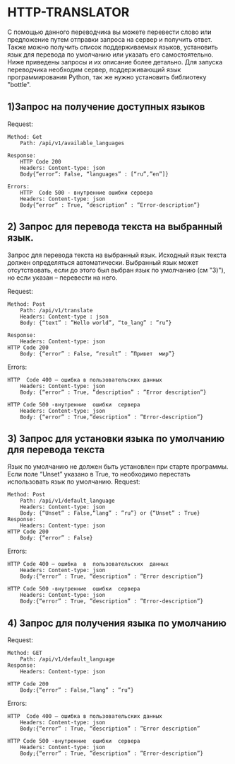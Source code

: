 # HTTP-TRANSLATOR

С помощью данного переводчика вы можете перевести слово или предложение путем отправки запроса на сервер и получить ответ. Также можно получить список поддерживаемых языков, установить язык для перевода по умолчанию или  указать его самостоятельно. Ниже приведены запросы и их описание более детально.
Для запуска переводчика необходим сервер, поддерживающий язык программирования Python,  так же нужно установить библиотеку "bottle". 


## 1)Запрос на получение доступных языков

Request:

	Method: Get
		Path: /api/v1/available_languages

	Response:
		HTTP Code 200
		Headers: Content-type: json
		Body{“error”: False, “languages” : [“ru”,”en”]}

	Errors:
		HTTP  Code 500 - внутренние ошибки сервера
		Headers: Content-type: json
		Body{“error” : True, ”description” : ”Error-description”}

## 2) Запрос для перевода текста на выбранный язык.

Запрос для перевода текста на выбранный язык. Исходный язык текста должен определяться автоматически. Выбранный язык может отсутствовать, если до этого был выбран язык по умолчанию (см "3)"), но если указан – перевести на него.

Request:

	Method: Post
		Path: /api/v1/translate
		Headers: Content-type : json
		Body: {“text” : ”Hello world”, “to_lang” : ”ru”}	

	Response:
		Headers: Content-type: json
	HTTP Code 200
		Body: {“error” : False, “result” : ”Привет  мир”}

Errors:

	HTTP  Code 400 – ошибка в пользовательских данных
		Headers: Content-type: json
		Body: {“error” : True, “description” : ”Error description”}
		
	HTTP Code 500 -внутренние  ошибки  сервера
		Headers: Content-type: json
		Body: {“error” : True,”description” : ”Error-description”}
## 3) Запрос для установки языка по умолчанию для перевода текста
Язык по умолчанию не должен быть установлен при старте программы. Если поле “Unset” указано в True, то необходимо перестать использовать язык по умолчанию.
Request:

	Method: Post
		Path: /api/v1/default_language
		Headers: Content-type: json
		Body: {“Unset” : False,“lang” : ”ru”} or {“Unset” : True}
	Response:
		Headers: Content-type: json
	HTTP Code 200
		Body: {“error” : False}
Errors:

	HTTP Code 400 – ошибка  в  пользовательских  данных
		Headers: Content-type: json
		Body:{“error” : True, “description” : ”Error description”}
		
	HTTP Code 500 -внутренние  ошибки  сервера
		Headers: Content-type: json
		Body:{“error” : True, ”description” : ”Error-description”}

## 4) Запрос для получения языка по умолчанию

Request:

	Method: GET
		Path: /api/v1/default_language
	Response:
		Headers: Content-type: json
		
	HTTP Code 200
		Body:{“error” : False,”lang” : ”ru”}

Errors:

	HTTP  Code 400 – ошибка в пользовательских данных
		Headers: Content-type: json
		Body:{“error” : True, “description” : ”Error description”
			
	HTTP Code 500 -внутренние  ошибки  сервера
		Headers: Content-type: json
		Body;{“error” : True, ”description” : ”Error-description”}
